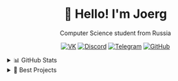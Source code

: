 <div align="center">

# 👋 Hello! I'm Joerg  

Computer Science student from Russia  

[![VK](https://img.shields.io/badge/VK-4680C2?style=for-the-badge&logo=vk&logoColor=white)](https://vk.com/redpoo)
[![Discord](https://img.shields.io/badge/Discord-5865F2?style=for-the-badge&logo=discord&logoColor=white)](https://discordapp.com/users/368399838389207040)
[![Telegram](https://img.shields.io/badge/Telegram-2CA5E0?style=for-the-badge&logo=telegram&logoColor=white)](https://t.me/joerj9)
[![GitHub](https://img.shields.io/badge/GitHub-181717?style=for-the-badge&logo=github&logoColor=white)](https://github.com/Joerg1632)

<div align="left">
<details>
  <summary>📊 GitHub Stats </summary>
  
  ![GitHub Stats](https://github-readme-stats.vercel.app/api?username=Joerg1632&show_icons=true&theme=tokyonight)
  ![Top Langs](https://github-readme-stats.vercel.app/api/top-langs/?username=Joerg1632&hide=makefile,swig&layout=compact&theme=tokyonight)
  
</details>

<details>
  <summary>💼 Best Projects</summary>

<div align="left">

| Technology / Language | Projects |
|----------------------|---------|
| Python | [![GitHub](https://img.shields.io/badge/Project1-Repo-181717?logo=github&logoColor=white)](https://github.com/Joerg1632/Project1) <br> [![GitHub](https://img.shields.io/badge/Project2-Repo-181717?logo=github&logoColor=white)](https://github.com/Joerg1632/Project2) |
| Java   | [![GitHub](https://img.shields.io/badge/Project3-Repo-181717?logo=github&logoColor=white)](https://github.com/Joerg1632/Project3) <br> [![GitHub](https://img.shields.io/badge/Project4-Repo-181717?logo=github&logoColor=white)](https://github.com/Joerg1632/Project4) |
| FastAPI | [![GitHub](https://img.shields.io/badge/Project5-Repo-181717?logo=github&logoColor=white)](https://github.com/Joerg1632/Project5) |

</div>
</details>

</div>
